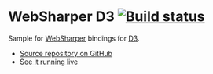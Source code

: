 # WebSharper D3 [![Build status](https://ci.appveyor.com/api/projects/status/m9ajmv49mkco0p89?svg=true)](https://ci.appveyor.com/project/IntelliFactory/d3)

Sample for [WebSharper](https://websharper.com) bindings for [D3](https://d3js.org/).

* [Source repository on GitHub](https://github.com/websharper-samples/D3)
* [See it running live](https://websharper-samples.github.io/D3)
